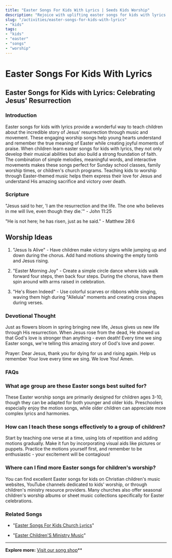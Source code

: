 ```yaml
---
title: "Easter Songs For Kids With Lyrics | Seeds Kids Worship"
description: "Rejoice with uplifting easter songs for kids with lyrics celebrating Jesus' resurrection. Easter worship resources for kids and Sunday school."
slug: "/activities/easter-songs-for-kids-with-lyrics"
- "kids"
tags:
- "kids"
- "easter"
- "songs"
- "worship"
---
```


# Easter Songs For Kids With Lyrics

## Easter Songs for Kids with Lyrics: Celebrating Jesus' Resurrection

### Introduction
Easter songs for kids with lyrics provide a wonderful way to teach children about the incredible story of Jesus' resurrection through music and movement. These engaging worship songs help young hearts understand and remember the true meaning of Easter while creating joyful moments of praise. When children learn easter songs for kids with lyrics, they not only develop their musical abilities but also build a strong foundation of faith. The combination of simple melodies, meaningful words, and interactive movements makes these songs perfect for Sunday school classes, family worship times, or children's church programs. Teaching kids to worship through Easter-themed music helps them express their love for Jesus and understand His amazing sacrifice and victory over death.

### Scripture
"Jesus said to her, 'I am the resurrection and the life. The one who believes in me will live, even though they die.'" - John 11:25

"He is not here; he has risen, just as he said." - Matthew 28:6

## Worship Ideas
1. "Jesus Is Alive" - Have children make victory signs while jumping up and down during the chorus. Add hand motions showing the empty tomb and Jesus rising.

2. "Easter Morning Joy" - Create a simple circle dance where kids walk forward four steps, then back four steps. During the chorus, have them spin around with arms raised in celebration.

3. "He's Risen Indeed" - Use colorful scarves or ribbons while singing, waving them high during "Alleluia" moments and creating cross shapes during verses.

### Devotional Thought
Just as flowers bloom in spring bringing new life, Jesus gives us new life through His resurrection. When Jesus rose from the dead, He showed us that God's love is stronger than anything - even death! Every time we sing Easter songs, we're telling this amazing story of God's love and power.

Prayer: Dear Jesus, thank you for dying for us and rising again. Help us remember Your love every time we sing. We love You! Amen.

### FAQs

### What age group are these Easter songs best suited for?
These Easter worship songs are primarily designed for children ages 3-10, though they can be adapted for both younger and older kids. Preschoolers especially enjoy the motion songs, while older children can appreciate more complex lyrics and harmonies.

### How can I teach these songs effectively to a group of children?
Start by teaching one verse at a time, using lots of repetition and adding motions gradually. Make it fun by incorporating visual aids like pictures or puppets. Practice the motions yourself first, and remember to be enthusiastic - your excitement will be contagious!

### Where can I find more Easter songs for children's worship?
You can find excellent Easter songs for kids on Christian children's music websites, YouTube channels dedicated to kids' worship, or through children's ministry resource providers. Many churches also offer seasonal children's worship albums or sheet music collections specifically for Easter celebrations.

### Related Songs

- "[Easter Songs For Kids Church Lyrics](/activities/easter-songs-for-kids-church-lyrics/)"

- "[Easter Children'S Ministry Music](/activities/easter-children-s-ministry-music/)"

---

**Explore more:** [Visit our song shop](https://seedskidsworship.com/shop)**

<!-- Schema Markup -->
<script type="application/ld+json">
{
  "@context": "https://schema.org",
  "@type": "MusicRecording",
  "name": "Easter Songs For Kids With Lyrics",
  "byArtist": {
    "@type": "MusicGroup",
    "name": "Seeds Kids Worship"
  },
  "isFamilyFriendly": true,
  "url": "https://seedskidsworship.com/activities/easter-songs-for-kids-with-lyrics/"
}
</script>